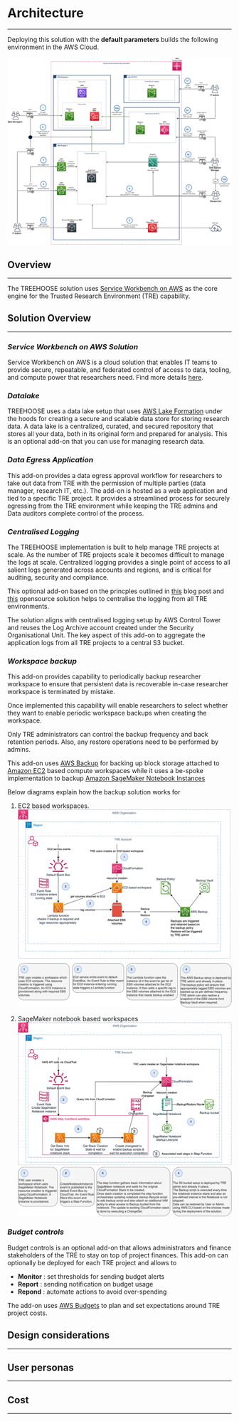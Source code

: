 # Architecture

---

Deploying this solution with the **default parameters**
builds the following environment in the AWS Cloud.

![TREEHOOSE Architecture](../../res/images/TREEHOOSE-architecture.png)

## Overview

---

The TREEHOOSE solution uses
[Service Workbench on AWS](https://aws.amazon.com/government-education/research-and-technical-computing/service-workbench/) as the core engine
for the Trusted Research Environment (TRE) capability.

## Solution Overview

---

### *Service Workbench on AWS Solution*

Service Workbench on AWS is a cloud solution that enables
IT teams to provide secure, repeatable, and federated control of
access to data, tooling, and compute power that researchers need.
Find more details [here](https://aws.amazon.com/government-education/research-and-technical-computing/service-workbench/).

### *Datalake*

TREEHOOSE uses a data lake setup that
uses [AWS Lake Formation](https://aws.amazon.com/lake-formation/)
under the hoods for creating a secure and scalable
data store for storing research data.
A data lake is a centralized, curated, and secured repository that stores all your data, both in its original form and prepared for analysis.
This is an optional add-on that you can use for
managing research data.

### *Data Egress Application*

This add-on provides a data egress approval workflow
for researchers to take out data from TRE with the permission of multiple parties
(data manager, research IT, etc.).
The add-on is hosted as a web application and tied
to a specific TRE project. It provides a streamlined
process for securely egressing from the TRE environment
while keeping the TRE admins and Data auditors complete
control of the process.

### *Centralised Logging*

The TREEHOOSE implementation is built to help
manage TRE projects at scale. As the number of
TRE projects scale it becomes difficult to manage
the logs at scale. Centralized logging provides a
single point of access to all salient logs generated
across accounts and regions, and is critical for
auditing, security and compliance.

This optional add-on based on the princples
outlined in
[this](https://aws.amazon.com/blogs/architecture/stream-amazon-cloudwatch-logs-to-a-centralized-account-for-audit-and-analysis/)
blog post and
[this](https://github.com/CloudSnorkel/CloudWatch2S3) opensource
solution helps to centralise the logging
from all TRE environments.

The solution aligns with centralised logging setup
by AWS Control Tower and reuses the Log Archive
account created under the Security Organisational Unit.
The key aspect of this add-on to aggregate the application
logs from all TRE projects to a central S3 bucket.

### *Workspace backup*

This add-on provides capability to periodically
backup researcher workspace to ensure that persistent
data is recoverable in-case researcher workspace is
terminated by mistake.

Once implemented this capability will enable
researchers to select whether they want to enable
periodic workspace backups when creating the workspace.

Only TRE administrators can control the backup frequency
and back retention periods. Also, any restore operations
need to be performed by admins.

This add-on uses [AWS Backup](https://aws.amazon.com/backup/) for backing up block storage attached to
[Amazon EC2](https://aws.amazon.com/ec2/) based compute workspaces while it uses a be-spoke
implementation to backup [Amazon SageMaker Notebook Instances](https://docs.aws.amazon.com/sagemaker/latest/dg/nbi.html)

Below diagrams explain how the backup solution works
for

1. EC2 based workspaces.
![EC2 backed workspaces](../../res/images/ec2-based-backup-design.png)

1. SageMaker notebook based workspaces
![SageMaker notebook backed workspaces](../../res/images/sagemaker-notebook-backup-design.png)

### *Budget controls*

Budget controls is an optional
add-on that allows administrators and finance stakeholders
of the TRE to stay on top of project finances.
This add-on can optionally be deployed for
each TRE project and allows to

- **Monitor** : set thresholds for sending budget alerts
- **Report** : sending notification on budget usage
- **Repond** : automate actions to avoid over-spending

The add-on uses [AWS Budgets](https://aws.amazon.com/aws-cost-management/aws-budgets/)
 to plan and set expectations around TRE project costs.

## Design considerations

---

## User personas

---

## Cost

---
